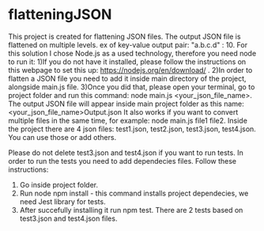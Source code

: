 # flatteningJSON
This project is created for flattening JSON files. The output JSON file is flattened on multiple levels. ex of key-value output pair: "a.b.c.d" : 10.
For this solution I chose Node.js as a used technology, therefore you need node to run it:
1)If you do not have it installed, please follow the instructions on this webpage to set this up: https://nodejs.org/en/download/ . 
2)In order to flatten a JSON file you need to add it inside main directory of the project, alongside main.js file.
3)Once you did that, please open your terminal, go to project folder and run this command: node main.js <your_json_file_name>. 
  The output JSON file will appear inside main project folder as this name: <your_json_file_name>Output.json
  It also works if you want to convert multiple files in the same time, for example: node main.js file1 file2. 
  Inside the project there are 4 json files: test1.json, test2.json, test3.json, test4.json. You can use those or add others.

  
Please do not delete test3.json and test4.json if you want to run tests. 
In order to run the tests you need to add dependecies files.
Follow these instructions: 
1) Go inside project folder.
2) Run node npm install - this command installs project dependecies, we need Jest library for tests.
3) After succefully installing it run npm test. There are 2 tests based on test3.json and test4.json files.
